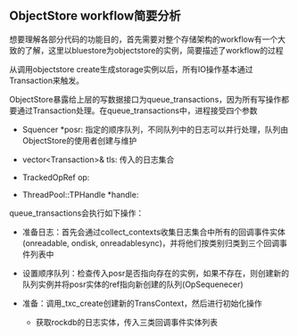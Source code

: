 ## ObjectStore workflow简要分析

想要理解各部分代码的功能目的，首先需要对整个存储架构的workflow有一个大致的了解，这里以bluestore为objectstore的实例，简要描述了workflow的过程

从调用objectstore create生成storage实例以后，所有IO操作基本通过Transaction来触发。

ObjectStore暴露给上层的写数据接口为queue\_transactions，因为所有写操作都要通过Transaction处理。在queue\_transactions中，进程接受四个参数

* Squencer \*posr: 指定的顺序队列，不同队列中的日志可以并行处理，队列由ObjectStore的使用者创建与维护
* vector&lt;Transaction&gt;& tls: 传入的日志集合

* TrackedOpRef op:

* ThreadPool::TPHandle \*handle:

queue\_transactions会执行如下操作：

* 准备日志：首先会通过collect\_contexts收集日志集合中所有的回调事件实体\(onreadable, ondisk, onreadablesync\)，并将他们按类别归类到三个回调事件列表中

* 设置顺序队列：检查传入posr是否指向存在的实例，如果不存在，则创建新的队列实例并将posr实体的ref指向新创建的队列\(OpSequenecer\)

* 准备：调用\_txc\_create创建新的TransContext，然后进行初始化操作

  * 获取rockdb的日志实体，传入三类回调事件实体列表



